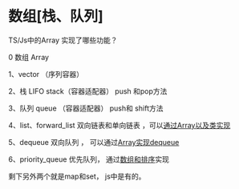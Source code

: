 # 数组\[栈、队列]

TS/Js中的Array 实现了哪些功能？&#x20;

0 数组 Array

1、vector  （序列容器）

2、栈 LIFO  stack（容器适配器） push 和pop方法

3、队列 queue （容器适配器） push和 shift方法

4、list、forward\_list 双向链表和单向链表 ，可以[通过Array以及类实现](array-shi-xian-lian-biao-shuang-xiang-dan-xiang.md)

5、dequeue 双向队列 ， 可以通过[Array实现dequeue](array-shi-xian-dequeue.md)

6、priority\_queue 优先队列， 通过[数组和排序](array-shi-xian-you-xian-dui-lie-priorityqueue.md)实现



剩下另外两个就是map和set， js中是有的。
